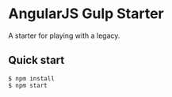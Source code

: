 AngularJS Gulp Starter
===
A starter for playing with a legacy.

## Quick start

```
$ npm install
$ npm start
```
